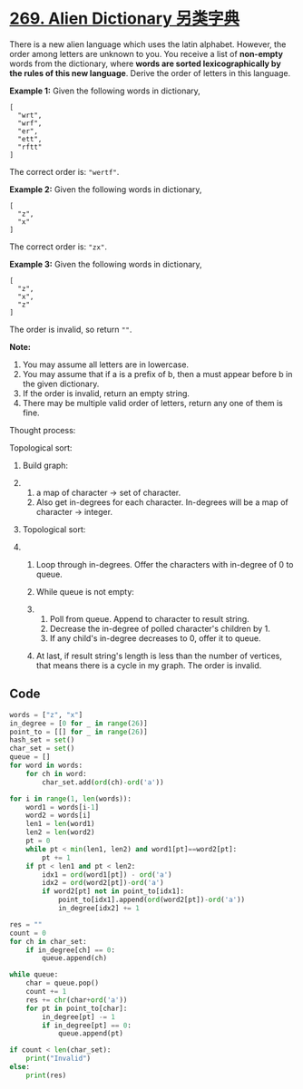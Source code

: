 # [269. Alien Dictionary 另类字典](https://www.cnblogs.com/grandyang/p/5250200.html)

There is a new alien language which uses the latin alphabet. However, the order among letters are unknown to you. You receive a list of **non-empty** words from the dictionary, where **words are sorted lexicographically by the rules of this new language**. Derive the order of letters in this language.

**Example 1:**
Given the following words in dictionary,

```
[
  "wrt",
  "wrf",
  "er",
  "ett",
  "rftt"
]
```



The correct order is: `"wertf"`.

**Example 2:**
Given the following words in dictionary,

```
[
  "z",
  "x"
]
```



The correct order is: `"zx"`.

**Example 3:**
Given the following words in dictionary,

```
[
  "z",
  "x",
  "z"
]
```



The order is invalid, so return `""`.

**Note:**

1. You may assume all letters are in lowercase.
2. You may assume that if a is a prefix of b, then a must appear before b in the given dictionary.
3. If the order is invalid, return an empty string.
4. There may be multiple valid order of letters, return any one of them is fine.



Thought process:

Topological sort:

1. Build graph: 

2. 1. a map of character -> set of character.
   2. Also get in-degrees for each character. In-degrees will be a map of character -> integer.

3. Topological sort:

4. 1. Loop through in-degrees. Offer the characters with in-degree of 0 to queue.

   2. While queue is not empty:

   3. 1. Poll from queue. Append to character to result string.
      2. Decrease the in-degree of polled character's children by 1.
      3. If any child's in-degree decreases to 0, offer it to queue.

   4. At last, if result string's length is less than the number of vertices, that means there is a cycle in my graph. The order is invalid.




## Code

```python
words = ["z", "x"]
in_degree = [0 for _ in range(26)]
point_to = [[] for _ in range(26)]
hash_set = set()
char_set = set()
queue = []
for word in words:
    for ch in word:
        char_set.add(ord(ch)-ord('a'))

for i in range(1, len(words)):
    word1 = words[i-1]
    word2 = words[i]
    len1 = len(word1)
    len2 = len(word2)
    pt = 0
    while pt < min(len1, len2) and word1[pt]==word2[pt]:
        pt += 1
    if pt < len1 and pt < len2:
        idx1 = ord(word1[pt]) - ord('a')
        idx2 = ord(word2[pt])-ord('a')
        if word2[pt] not in point_to[idx1]:
            point_to[idx1].append(ord(word2[pt])-ord('a'))
            in_degree[idx2] += 1

res = ""
count = 0
for ch in char_set:
    if in_degree[ch] == 0:
        queue.append(ch)

while queue:
    char = queue.pop()
    count += 1
    res += chr(char+ord('a'))
    for pt in point_to[char]:
        in_degree[pt] -= 1
        if in_degree[pt] == 0:
            queue.append(pt)

if count < len(char_set):
    print("Invalid")
else:
    print(res)
```

